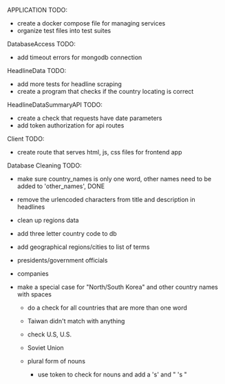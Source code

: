 APPLICATION TODO: 
- create a docker compose file for managing services 
- organize test files into test suites 


DatabaseAccess TODO:
- add timeout errors for mongodb connection

HeadlineData TODO: 
- add more tests for headline scraping
- create a program that checks if the country locating is correct 


HeadlineDataSummaryAPI TODO:
- create a check that requests have date parameters 
- add token authorization for api routes 


Client TODO:
- create route that serves html, js, css files for frontend app

Database Cleaning TODO:
- make sure country_names is only one word, other names need to be added to 'other_names', DONE 
- remove the urlencoded characters from title and description in headlines 
- clean up regions data 
- add three letter country code to db 
- add geographical regions/cities to list of terms 
- presidents/government officials
- companies 

- make a special case for "North/South Korea" and other country names with spaces 
    - do a check for all countries that are more than one word 
    - Taiwan didn't match with anything
    - check U.S, U.S.
    - Soviet Union
    
    - plural form of nouns  
        - use token to check for nouns and add a 's' and " 's "
   



